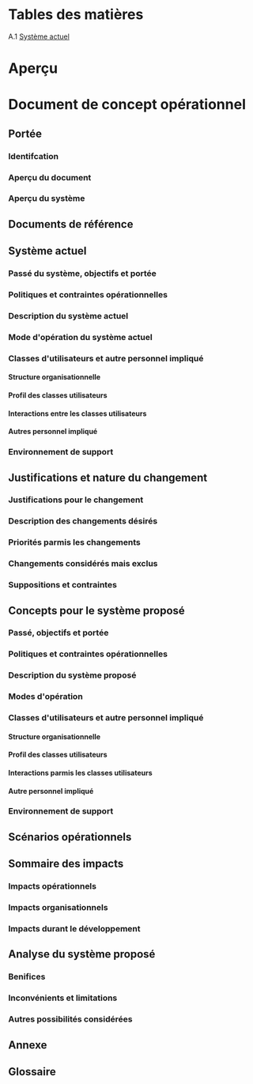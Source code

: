 
# Tables des matières
A.1 [Système actuel](##Système-actuel)
 
# Aperçu

# Document de concept opérationnel

## Portée

### Identifcation

### Aperçu du document

### Aperçu du système

## Documents de référence

## Système actuel

### Passé du système, objectifs et portée

### Politiques et contraintes opérationnelles

### Description du système actuel

### Mode d'opération du système actuel

### Classes d'utilisateurs et autre personnel impliqué

#### Structure organisationnelle

#### Profil des classes utilisateurs

#### Interactions entre les classes utilisateurs

#### Autres personnel impliqué

### Environnement de support

## Justifications et nature du changement

### Justifications pour le changement

### Description des changements désirés

### Priorités parmis les changements

### Changements considérés mais exclus

### Suppositions et contraintes

## Concepts pour le système proposé

### Passé, objectifs et portée

### Politiques et contraintes opérationnelles

### Description du système proposé

### Modes d'opération

### Classes d'utilisateurs et autre personnel impliqué

#### Structure organisationnelle

#### Profil des classes utilisateurs

#### Interactions parmis les classes utilisateurs

#### Autre personnel impliqué

### Environnement de support

## Scénarios opérationnels

## Sommaire des impacts

### Impacts opérationnels

### Impacts organisationnels

### Impacts durant le développement

## Analyse du système proposé

### Benifices

### Inconvénients et limitations

### Autres possibilités considérées

## Annexe

## Glossaire





